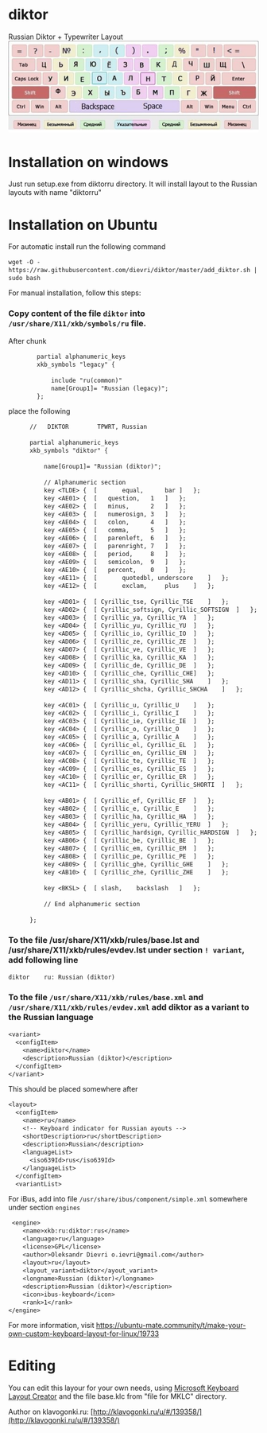 # diktor
Russian Diktor + Typewriter Layout
![Diktor](https://raw.githubusercontent.com/dievri/diktor/master/diktor.jpg)

# Installation on windows
Just run setup.exe from diktorru directory. It will install layout to the Russian layouts with name "diktorru"

# Installation on Ubuntu

For automatic install run the following command

```
wget -O - https://raw.githubusercontent.com/dievri/diktor/master/add_diktor.sh | sudo bash
```

For manual installation, follow this steps:

### Copy content of the file `diktor` into `/usr/share/X11/xkb/symbols/ru` file. 
After chunk
```
        partial alphanumeric_keys
        xkb_symbols "legacy" {

            include "ru(common)"
            name[Group1]= "Russian (legacy)";
        };
```


place the following
```
      //   DIKTOR        TPWRT, Russian

      partial alphanumeric_keys
      xkb_symbols "diktor" {

          name[Group1]= "Russian (diktor)";

          // Alphanumeric section
          key <TLDE> {	[     	equal,		bar	]	};
          key <AE01> {	[	question, 	1	]	};
          key <AE02> {	[	minus, 		2	]	};
          key <AE03> {	[	numerosign,	3	]	};
          key <AE04> {	[	colon,		4	]	};
          key <AE05> {	[	comma,		5	]	};
          key <AE06> {	[	parenleft,	6	]	};
          key <AE07> {	[	parenright,	7	]	};
          key <AE08> {	[	period,		8	]	};
          key <AE09> {	[	semicolon,	9	]	};
          key <AE10> {	[	percent,	0	]	};
          key <AE11> {	[     	quotedbl, underscore	]	};
          key <AE12> {	[     	exclam,		plus	]	};

          key <AD01> {	[ Cyrillic_tse, Cyrillic_TSE	]	};
          key <AD02> {	[ Cyrillic_softsign, Cyrillic_SOFTSIGN	]	};
          key <AD03> {	[ Cyrillic_ya, Cyrillic_YA	]	};
          key <AD04> {	[ Cyrillic_yu, Cyrillic_YU	]	};
          key <AD05> {	[ Cyrillic_io, Cyrillic_IO	]	};
          key <AD06> {	[ Cyrillic_ze, Cyrillic_ZE	]	};
          key <AD07> {	[ Cyrillic_ve, Cyrillic_VE	]	};
          key <AD08> {	[ Cyrillic_ka, Cyrillic_KA	]	};
          key <AD09> {	[ Cyrillic_de, Cyrillic_DE	]	};
          key <AD10> {	[ Cyrillic_che, Cyrillic_CHE]	};
          key <AD11> {	[ Cyrillic_sha, Cyrillic_SHA	]	};
          key <AD12> {	[ Cyrillic_shcha, Cyrillic_SHCHA	]	};

          key <AC01> {	[ Cyrillic_u, Cyrillic_U	]	};
          key <AC02> {	[ Cyrillic_i, Cyrillic_I	]	};
          key <AC03> {	[ Cyrillic_ie, Cyrillic_IE	]	};
          key <AC04> {	[ Cyrillic_o, Cyrillic_O	]	};
          key <AC05> {	[ Cyrillic_a, Cyrillic_A	]	};
          key <AC06> {	[ Cyrillic_el, Cyrillic_EL	]	};
          key <AC07> {	[ Cyrillic_en, Cyrillic_EN 	]	};
          key <AC08> {	[ Cyrillic_te, Cyrillic_TE	]	};
          key <AC09> {	[ Cyrillic_es, Cyrillic_ES	]	};
          key <AC10> {	[ Cyrillic_er, Cyrillic_ER	]	};
          key <AC11> {	[ Cyrillic_shorti, Cyrillic_SHORTI	]	};

          key <AB01> {	[ Cyrillic_ef, Cyrillic_EF	]	};
          key <AB02> {	[ Cyrillic_e, Cyrillic_E	]	};
          key <AB03> {	[ Cyrillic_ha, Cyrillic_HA	]	};
          key <AB04> {	[ Cyrillic_yeru, Cyrillic_YERU	]	};
          key <AB05> {	[ Cyrillic_hardsign, Cyrillic_HARDSIGN	]	};
          key <AB06> {	[ Cyrillic_be, Cyrillic_BE	]	};
          key <AB07> {	[ Cyrillic_em, Cyrillic_EM	]	};
          key <AB08> {	[ Cyrillic_pe, Cyrillic_PE	]	};
          key <AB09> {	[ Cyrillic_ghe, Cyrillic_GHE 	]	};
          key <AB10> {	[ Cyrillic_zhe, Cyrillic_ZHE	]	};

          key <BKSL> {	[ slash,	backslash	]	};
          
          // End alphanumeric section

      };
```

### To the file /usr/share/X11/xkb/rules/base.lst and /usr/share/X11/xkb/rules/evdev.lst under section `! variant`, add following line
```
diktor 	  ru: Russian (diktor)
```
### To the file `/usr/share/X11/xkb/rules/base.xml` and `/usr/share/X11/xkb/rules/evdev.xml` add diktor as a variant to the Russian language
```
<variant>
  <configItem>
    <name>diktor</name>
    <description>Russian (diktor)</escription>
  </configItem>
</variant>
```
This should be placed somewhere after 
```
<layout>
  <configItem>
    <name>ru</name>
    <!-- Keyboard indicator for Russian ayouts -->
    <shortDescription>ru</shortDescription>
    <description>Russian</description>
    <languageList>
      <iso639Id>rus</iso639Id>
    </languageList>
  </configItem>
  <variantList>
```

For iBus, add into file `/usr/share/ibus/component/simple.xml` somewhere under section `engines` 

```
 <engine>
    <name>xkb:ru:diktor:rus</name>
    <language>ru</language>
    <license>GPL</license>
    <author>Oleksandr Dievri o.ievri@gmail.com</author>
    <layout>ru</layout>
    <layout_variant>diktor</ayout_variant>
    <longname>Russian (diktor)</longname>
    <description>Russian (diktor)</escription>
    <icon>ibus-keyboard</icon>
    <rank>1</rank>
</engine>
```

For more information, visit https://ubuntu-mate.community/t/make-your-own-custom-keyboard-layout-for-linux/19733

# Editing
You can edit this layour for your own needs, using [Microsoft Keyboard Layout Creator](https://www.microsoft.com/en-us/download/details.aspx?id=22339) and the file base.klc from "file for MKLC" directory.



Author on klavogonki.ru: [http://klavogonki.ru/u/#/139358/](http://klavogonki.ru/u/#/139358/)
